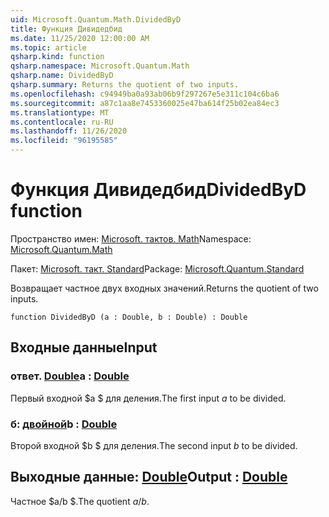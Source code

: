 ```yaml
---
uid: Microsoft.Quantum.Math.DividedByD
title: Функция Дивидедбид
ms.date: 11/25/2020 12:00:00 AM
ms.topic: article
qsharp.kind: function
qsharp.namespace: Microsoft.Quantum.Math
qsharp.name: DividedByD
qsharp.summary: Returns the quotient of two inputs.
ms.openlocfilehash: c94949ba0a93ab06b9f297267e5e311c104c6ba6
ms.sourcegitcommit: a87c1aa8e7453360025e47ba614f25b02ea84ec3
ms.translationtype: MT
ms.contentlocale: ru-RU
ms.lasthandoff: 11/26/2020
ms.locfileid: "96195585"
---
```

# <a name="dividedbyd-function"></a><span data-ttu-id="f7831-102">Функция Дивидедбид</span><span class="sxs-lookup"><span data-stu-id="f7831-102">DividedByD function</span></span>

<span data-ttu-id="f7831-103">Пространство имен: [Microsoft. тактов. Math](xref:Microsoft.Quantum.Math)</span><span class="sxs-lookup"><span data-stu-id="f7831-103">Namespace: [Microsoft.Quantum.Math](xref:Microsoft.Quantum.Math)</span></span>

<span data-ttu-id="f7831-104">Пакет: [Microsoft. такт. Standard](https://nuget.org/packages/Microsoft.Quantum.Standard)</span><span class="sxs-lookup"><span data-stu-id="f7831-104">Package: [Microsoft.Quantum.Standard](https://nuget.org/packages/Microsoft.Quantum.Standard)</span></span>


<span data-ttu-id="f7831-105">Возвращает частное двух входных значений.</span><span class="sxs-lookup"><span data-stu-id="f7831-105">Returns the quotient of two inputs.</span></span>

```qsharp
function DividedByD (a : Double, b : Double) : Double
```


## <a name="input"></a><span data-ttu-id="f7831-106">Входные данные</span><span class="sxs-lookup"><span data-stu-id="f7831-106">Input</span></span>

### <a name="a--double"></a><span data-ttu-id="f7831-107">ответ. [Double](xref:microsoft.quantum.lang-ref.double)</span><span class="sxs-lookup"><span data-stu-id="f7831-107">a : [Double](xref:microsoft.quantum.lang-ref.double)</span></span>

<span data-ttu-id="f7831-108">Первый входной $a $ для деления.</span><span class="sxs-lookup"><span data-stu-id="f7831-108">The first input $a$ to be divided.</span></span>


### <a name="b--double"></a><span data-ttu-id="f7831-109">б: [двойной](xref:microsoft.quantum.lang-ref.double)</span><span class="sxs-lookup"><span data-stu-id="f7831-109">b : [Double](xref:microsoft.quantum.lang-ref.double)</span></span>

<span data-ttu-id="f7831-110">Второй входной $b $ для деления.</span><span class="sxs-lookup"><span data-stu-id="f7831-110">The second input $b$ to be divided.</span></span>



## <a name="output--double"></a><span data-ttu-id="f7831-111">Выходные данные: [Double](xref:microsoft.quantum.lang-ref.double)</span><span class="sxs-lookup"><span data-stu-id="f7831-111">Output : [Double](xref:microsoft.quantum.lang-ref.double)</span></span>

<span data-ttu-id="f7831-112">Частное $a/b $.</span><span class="sxs-lookup"><span data-stu-id="f7831-112">The quotient $a / b$.</span></span>